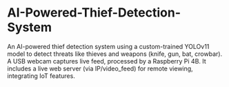 # AI-Powered-Thief-Detection-System
An AI-powered thief detection system using a custom-trained YOLOv11 model to detect threats like thieves and weapons (knife, gun, bat, crowbar). A USB webcam captures live feed, processed by a Raspberry Pi 4B. It includes a live web server (via IP/video_feed) for remote viewing, integrating IoT features.
